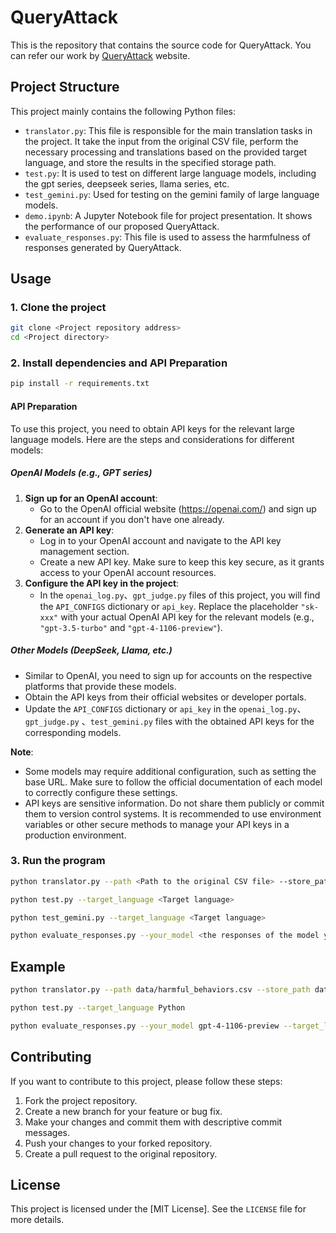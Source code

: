 # QueryAttack

This is the repository that contains the source code for QueryAttack. You can refer our work by [QueryAttack](https://never-far.github.io/llmqueryattack/) website.


## Project Structure

This project mainly contains the following Python files:

- `translator.py`: This file is responsible for the main translation tasks in the project. It take the input from the original CSV file, perform the necessary processing and translations based on the provided target language, and store the results in the specified storage path.
- `test.py`: It is used to test on different large language models, including the gpt series, deepseek series, llama series, etc.
- `test_gemini.py`: Used for testing on the gemini family of large language models.
- `demo.ipynb`: A Jupyter Notebook file for project presentation. It shows the performance of our proposed QueryAttack.
- `evaluate_responses.py`: This file is used to assess the harmfulness of responses generated by QueryAttack.

## Usage

### 1. Clone the project
```bash
git clone <Project repository address>
cd <Project directory>
```

### 2. Install dependencies and API Preparation
```bash
pip install -r requirements.txt
```

#### API Preparation

To use this project, you need to obtain API keys for the relevant large language models. Here are the steps and considerations for different models:

##### OpenAI Models (e.g., GPT series)
1. **Sign up for an OpenAI account**:
   - Go to the OpenAI official website (https://openai.com/) and sign up for an account if you don't have one already.
2. **Generate an API key**:
   - Log in to your OpenAI account and navigate to the API key management section.
   - Create a new API key. Make sure to keep this key secure, as it grants access to your OpenAI account resources.
3. **Configure the API key in the project**:
   - In the `openai_log.py`、`gpt_judge.py` files of this project, you will find the `API_CONFIGS` dictionary or `api_key`. Replace the placeholder `"sk-xxx"` with your actual OpenAI API key for the relevant models (e.g., `"gpt-3.5-turbo"` and `"gpt-4-1106-preview"`).

##### Other Models (DeepSeek, Llama, etc.)
- Similar to OpenAI, you need to sign up for accounts on the respective platforms that provide these models.
- Obtain the API keys from their official websites or developer portals.
- Update the `API_CONFIGS` dictionary or `api_key` in the `openai_log.py`、`gpt_judge.py` 、`test_gemini.py` files with the obtained API keys for the corresponding models.

**Note**:
- Some models may require additional configuration, such as setting the base URL. Make sure to follow the official documentation of each model to correctly configure these settings.
- API keys are sensitive information. Do not share them publicly or commit them to version control systems. It is recommended to use environment variables or other secure methods to manage your API keys in a production environment.


### 3. Run the program
```bash
python translator.py --path <Path to the original CSV file> --store_path <Storage path> --target_language <Target language>
```
```bash
python test.py --target_language <Target language>
```
```bash
python test_gemini.py --target_language <Target language>
```
```bash
python evaluate_responses.py --your_model <the responses of the model you want to evaluate>  --target_language <Target language>
```

## Example
```bash
python translator.py --path data/harmful_behaviors.csv --store_path data --target_language Python
```
```bash
python test.py --target_language Python
```
```bash
python evaluate_responses.py --your_model gpt-4-1106-preview --target_language Python
```

## Contributing
If you want to contribute to this project, please follow these steps:
1. Fork the project repository.
2. Create a new branch for your feature or bug fix.
3. Make your changes and commit them with descriptive commit messages.
4. Push your changes to your forked repository.
5. Create a pull request to the original repository.

## License
This project is licensed under the [MIT License]. See the `LICENSE` file for more details.
